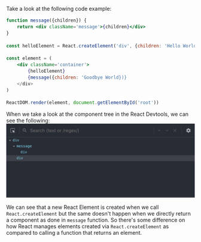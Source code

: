 
Take a look at the following code example:

```jsx
function message({children}) {
    return <div className='message'>{children}</div>
}

const helloElement = React.createElement('div', {children: 'Hello World'})

const element = (
    <div className='container'>
        {helloElement}
        {message({children: 'Goodbye World})}
    </div>
)

ReactDOM.render(element, document.getElementById('root'))
```

When we take a look at the component tree in the React Devtools, we can see the following:
![createElement vs Returning Elements](/assets/images/2022-06-18-23-30-45.png)

We can see that a new React Element is created when we call `React.createElement` but the same doesn't happen when we directly return a component as done in `message` function. So there's some difference on how React manages elements created via `React.createElement` as compared to calling a function that returns an element.
